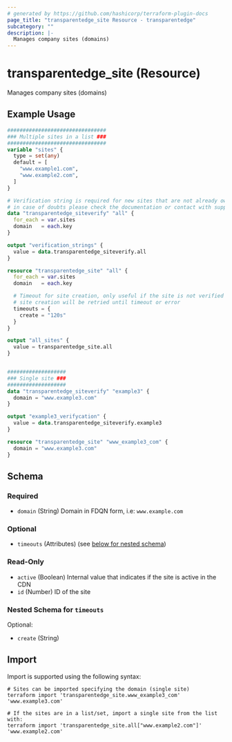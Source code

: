 ```yaml
---
# generated by https://github.com/hashicorp/terraform-plugin-docs
page_title: "transparentedge_site Resource - transparentedge"
subcategory: ""
description: |-
  Manages company sites (domains)
---
```


# transparentedge_site (Resource)

Manages company sites (domains)

## Example Usage

```terraform
################################
### Multiple sites in a list ###
################################
variable "sites" {
  type = set(any)
  default = [
    "www.example1.com",
    "www.example2.com",
  ]
}

# Verification string is required for new sites that are not already owned
# in case of doubts please check the documentation or contact with support
data "transparentedge_siteverify" "all" {
  for_each = var.sites
  domain   = each.key
}

output "verification_strings" {
  value = data.transparentedge_siteverify.all
}

resource "transparentedge_site" "all" {
  for_each = var.sites
  domain   = each.key

  # Timeout for site creation, only useful if the site is not verified
  # site creation will be retried until timeout or error
  timeouts = {
    create = "120s"
  }
}

output "all_sites" {
  value = transparentedge_site.all
}


###################
### Single site ###
###################
data "transparentedge_siteverify" "example3" {
  domain = "www.example3.com"
}

output "example3_verifycation" {
  value = data.transparentedge_siteverify.example3
}

resource "transparentedge_site" "www_example3_com" {
  domain = "www.example3.com"
}
```

<!-- schema generated by tfplugindocs -->
## Schema

### Required

- `domain` (String) Domain in FDQN form, i.e: `www.example.com`

### Optional

- `timeouts` (Attributes) (see [below for nested schema](#nestedatt--timeouts))

### Read-Only

- `active` (Boolean) Internal value that indicates if the site is active in the CDN
- `id` (Number) ID of the site

<a id="nestedatt--timeouts"></a>
### Nested Schema for `timeouts`

Optional:

- `create` (String)

## Import

Import is supported using the following syntax:

```shell
# Sites can be imported specifying the domain (single site)
terraform import 'transparentedge_site.www_example3_com' 'www.example3.com'

# If the sites are in a list/set, import a single site from the list with:
terraform import 'transparentedge_site.all["www.example2.com"]' 'www.example2.com'
```

